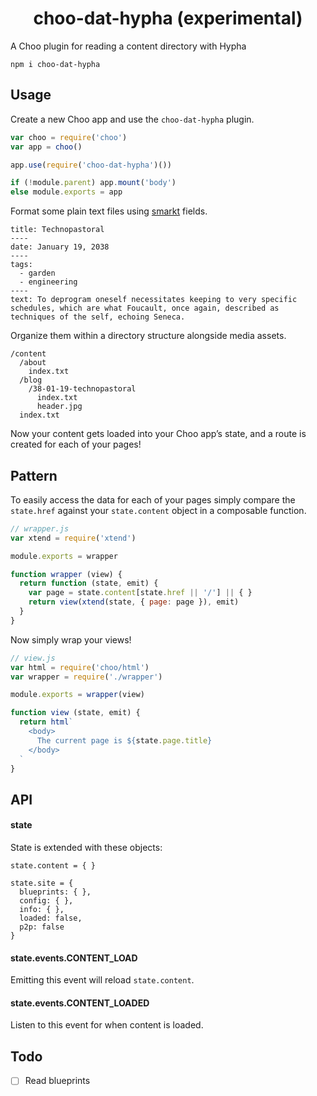 <h1 align="center">choo-dat-hypha (experimental)</h1>

A Choo plugin for reading a content directory with Hypha

```
npm i choo-dat-hypha
```

## Usage

Create a new Choo app and use the `choo-dat-hypha` plugin.

```js
var choo = require('choo')
var app = choo()

app.use(require('choo-dat-hypha')())

if (!module.parent) app.mount('body')
else module.exports = app
```

Format some plain text files using [smarkt](https://github.com/jondashkyle/smarkt) fields.

```
title: Technopastoral
----
date: January 19, 2038
----
tags:
  - garden
  - engineering
----
text: To deprogram oneself necessitates keeping to very specific schedules, which are what Foucault, once again, described as techniques of the self, echoing Seneca. 
```

Organize them within a directory structure alongside media assets.

```
/content
  /about
    index.txt
  /blog
    /38-01-19-technopastoral
      index.txt
      header.jpg
  index.txt
```

Now your content gets loaded into your Choo app’s state, and a route is created for each of your pages!

## Pattern

To easily access the data for each of your pages simply compare the `state.href` against your `state.content` object in a composable function.

```js
// wrapper.js
var xtend = require('xtend')

module.exports = wrapper

function wrapper (view) {
  return function (state, emit) {
    var page = state.content[state.href || '/'] || { }
    return view(xtend(state, { page: page }), emit)
  }
}
```

Now simply wrap your views!

```js
// view.js
var html = require('choo/html')
var wrapper = require('./wrapper')

module.exports = wrapper(view)

function view (state, emit) {
  return html`
    <body>
      The current page is ${state.page.title}
    </body>
  `
}
```

## API

#### state

State is extended with these objects:

```
state.content = { }

state.site = {
  blueprints: { },
  config: { },
  info: { },
  loaded: false,
  p2p: false
}
```

#### state.events.CONTENT_LOAD

Emitting this event will reload `state.content`.

#### state.events.CONTENT_LOADED

Listen to this event for when content is loaded.

## Todo

- [ ] Read blueprints